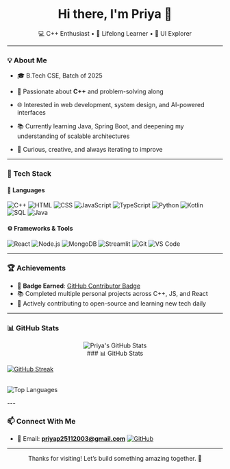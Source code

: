 <h1 align="center">Hi there, I'm Priya 👋</h1>
<p align="center">
💻 C++ Enthusiast • 🌱 Lifelong Learner • 🎨 UI Explorer
</p>

---

### 💡 About Me
- 🎓 B.Tech CSE, Batch of 2025
- 💖 Passionate about **C++** and problem-solving along 
- 🌐 Interested in web development, system design, and AI-powered interfaces

- 📚 Currently learning Java, Spring Boot, and deepening my understanding of scalable architectures
- 🌟 Curious, creative, and always iterating to improve

---

### 🧰 Tech Stack

#### 💬 Languages
![C++](https://img.shields.io/badge/C++-00599C?style=for-the-badge&logo=cplusplus&logoColor=white)
![HTML](https://img.shields.io/badge/HTML-E34F26?style=for-the-badge&logo=html5&logoColor=white)
![CSS](https://img.shields.io/badge/CSS-1572B6?style=for-the-badge&logo=css3&logoColor=white)
![JavaScript](https://img.shields.io/badge/JavaScript-F7DF1E?style=for-the-badge&logo=javascript&logoColor=black)
![TypeScript](https://img.shields.io/badge/TypeScript-3178C6?style=for-the-badge&logo=typescript&logoColor=white)
![Python](https://img.shields.io/badge/Python-3776AB?style=for-the-badge&logo=python&logoColor=white)
![Kotlin](https://img.shields.io/badge/Kotlin-7F52FF?style=for-the-badge&logo=kotlin&logoColor=white)
![SQL](https://img.shields.io/badge/SQL-003B57?style=for-the-badge&logo=mysql&logoColor=white)
![Java](https://img.shields.io/badge/Java-ED8B00?style=for-the-badge&logo=openjdk&logoColor=white)

#### ⚙️ Frameworks & Tools
![React](https://img.shields.io/badge/React-20232A?style=for-the-badge&logo=react&logoColor=61DAFB)
![Node.js](https://img.shields.io/badge/Node.js-339933?style=for-the-badge&logo=nodedotjs&logoColor=white)
![MongoDB](https://img.shields.io/badge/MongoDB-47A248?style=for-the-badge&logo=mongodb&logoColor=white)
![Streamlit](https://img.shields.io/badge/Streamlit-FF4B4B?style=for-the-badge&logo=streamlit&logoColor=white)
![Git](https://img.shields.io/badge/Git-F05032?style=for-the-badge&logo=git&logoColor=white)
![VS Code](https://img.shields.io/badge/VSCode-007ACC?style=for-the-badge&logo=visualstudiocode&logoColor=white)

---

### 🏆 Achievements
- 🥇 **Badge Earned**: [GitHub Contributor Badge](https://github.com/priyapri-23)  
- 📚 Completed multiple personal projects across C++, JS, and React
- 🚀 Actively contributing to open-source and learning new tech daily

---

### 📊 GitHub Stats

<p align="center">
  <img src="https://github-readme-stats.vercel.app/api?username=priyapri-23&show_icons=true&theme=tokyonight&count_private=true&hide=stars" alt="Priya's GitHub Stats" />
  <br/>
  ### 📊 GitHub Stats

[![GitHub Streak](https://github-readme-streak-stats.herokuapp.com/?user=priyapri-23&theme=tokyonight&date_format=j%20M%5B%20Y%5D&fire=DD2727&ring=00599C&currStreakLabel=00599C)](https://github.com/priyapri-23)


  <br/>
  <img src="https://github-readme-stats.vercel.app/api/top-langs/?username=priyapri-23&layout=compact&theme=tokyonight" alt="Top Languages" />
</p>
---

### 📫 Connect With Me
- 📧 Email: **priyap25112003@gmail.com**
[![GitHub](https://img.shields.io/badge/GitHub-100000?style=for-the-badge&logo=github&logoColor=white)](https://github.com/priyapri-23)


---

<p align="center">Thanks for visiting! Let’s build something amazing together. 🚀</p>
